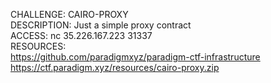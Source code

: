 CHALLENGE: CAIRO-PROXY \
DESCRIPTION: Just a simple proxy contract \
ACCESS: nc 35.226.167.223 31337 \
RESOURCES: \
https://github.com/paradigmxyz/paradigm-ctf-infrastructure \
https://ctf.paradigm.xyz/resources/cairo-proxy.zip
